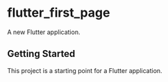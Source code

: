 # flutter_first_page

A new Flutter application.

## Getting Started

This project is a starting point for a Flutter application.

